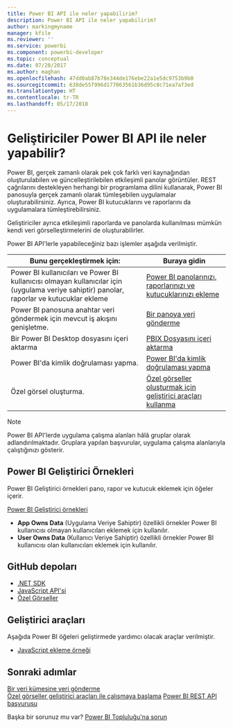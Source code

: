 ```yaml
---
title: Power BI API ile neler yapabilirim?
description: Power BI API ile neler yapabilirim?
author: markingmyname
manager: kfile
ms.reviewer: ''
ms.service: powerbi
ms.component: powerbi-developer
ms.topic: conceptual
ms.date: 07/20/2017
ms.author: maghan
ms.openlocfilehash: 47dd0ab87b78e344de176ebe22a1e5dc9753b9b0
ms.sourcegitcommit: 638de55f996d177063561b36d95c8c71ea7af3ed
ms.translationtype: HT
ms.contentlocale: tr-TR
ms.lasthandoff: 05/17/2018
---
```

# <a name="what-can-developers-do-with-the-power-bi-api"></a>Geliştiriciler Power BI API ile neler yapabilir?
Power BI, gerçek zamanlı olarak pek çok farklı veri kaynağından oluşturulabilen ve güncelleştirilebilen etkileşimli panolar görüntüler. REST çağrılarını destekleyen herhangi bir programlama dilini kullanarak, Power BI panosuyla gerçek zamanlı olarak tümleşebilen uygulamalar oluşturabilirsiniz. Ayrıca, Power BI kutucuklarını ve raporlarını da uygulamalara tümleştirebilirsiniz.

Geliştiriciler ayrıca etkileşimli raporlarda ve panolarda kullanılması mümkün kendi veri görselleştirmelerini de oluşturabilirler. 

Power BI API'lerle yapabileceğiniz bazı işlemler aşağıda verilmiştir.

| **Bunu gerçekleştirmek için:** | **Buraya gidin** |
| --- | --- |
| Power BI kullanıcıları ve Power BI kullanıcısı olmayan kullanıcılar için (uygulama veriye sahiptir) panolar, raporlar ve kutucuklar ekleme |[Power BI panolarınızı, raporlarınızı ve kutucuklarınızı ekleme](embedding-content.md) |
| Power BI panosuna anahtar veri göndermek için mevcut iş akışını genişletme. |[Bir panoya veri gönderme](walkthrough-push-data.md) |
| Bir Power BI Desktop dosyasını içeri aktarma |[PBIX Dosyasını içeri aktarma](https://msdn.microsoft.com/library/mt243837.aspx) |
| Power BI'da kimlik doğrulaması yapma. |[Power BI'da kimlik doğrulaması yapma](get-azuread-access-token.md) |
| Özel görsel oluşturma. |[Özel görseller oluşturmak için geliştirici araçları kullanma](../service-custom-visuals-getting-started-with-developer-tools.md) |

> [!NOTE]
> Power BI API'lerde uygulama çalışma alanları hâlâ gruplar olarak adlandırılmaktadır. Gruplara yapılan başvurular, uygulama çalışma alanlarıyla çalıştığınızı gösterir.
> 
> 

## <a name="power-bi-developer-samples"></a>Power BI Geliştirici Örnekleri
Power BI Geliştirici örnekleri pano, rapor ve kutucuk eklemek için öğeler içerir.

[Power BI Geliştirici örnekleri](https://github.com/Microsoft/PowerBI-Developer-Samples)

* **App Owns Data** (Uygulama Veriye Sahiptir) özellikli örnekler Power BI kullanıcısı olmayan kullanıcıları eklemek için kullanılır.
* **User Owns Data** (Kullanıcı Veriye Sahiptir) özellikli örnekler Power BI kullanıcısı olan kullanıcıları eklemek için kullanılır.

## <a name="github-repositories"></a>GitHub depoları
* [.NET SDK](https://github.com/Microsoft/PowerBI-CSharp)
* [JavaScript API'si](https://github.com/Microsoft/PowerBI-JavaScript)
* [Özel Görseller](https://github.com/Microsoft/PowerBI-visuals)

## <a name="developer-tools"></a>Geliştirici araçları
Aşağıda Power BI öğeleri geliştirmede yardımcı olacak araçlar verilmiştir.

* [JavaScript ekleme örneği](https://microsoft.github.io/PowerBI-JavaScript/demo)

## <a name="next-steps"></a>Sonraki adımlar
[Bir veri kümesine veri gönderme](walkthrough-push-data.md)  
[Özel görseller geliştirici araçları ile çalışmaya başlama](../service-custom-visuals-getting-started-with-developer-tools.md) 
[Power BI REST API başvurusu](https://msdn.microsoft.com/library/mt147898.aspx)  

Başka bir sorunuz mu var? [Power BI Topluluğu'na sorun](http://community.powerbi.com/)

